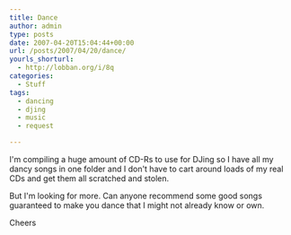 ```yaml
---
title: Dance
author: admin
type: posts
date: 2007-04-20T15:04:44+00:00
url: /posts/2007/04/20/dance/
yourls_shorturl:
  - http://lobban.org/i/8q
categories:
  - Stuff
tags:
  - dancing
  - djing
  - music
  - request

---
```

I'm compiling a huge amount of CD-Rs to use for DJing so I have all my dancy songs in one folder and I don't have to cart around loads of my real CDs and get them all scratched and stolen.

But I'm looking for more. Can anyone recommend some good songs guaranteed to make you dance that I might not already know or own.

Cheers